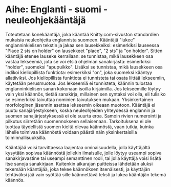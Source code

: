 # Aihe: Englanti - suomi -neuleohjekääntäjä

Toteutetaan konekääntäjä, joka kääntää Knitty.com-sivuston standardien mukaisia neuleohjeita englannista suomeen. Kääntäjä "lukee" englanninkielisen tekstin ja jakaa sen lausekkeiksi: esimerkiksi lauseessa "Place 2 sts on holder" on lausekkeet "place", "2 sts" ja "on holder". Sitten kääntäjä etenee lauseke kerrallaan: se tunnistaa, mikä lausekkeen osa vastaa lekseemiä, jota se voi etsiä ohjelman sanakirjasta: esimerkiksi "holder", suomeksi "apupuikko". Lisäksi se tunnistaa, mikä lausekkeen osa indikoi kieliopillista funktiota: esimerkiksi "on", joka suomeksi kääntyy allatiiviksi. Jos kieliopillista funktiota ei tunnisteta tai osata liittää lekseemiin, käytetään perusmuotoa. Jos lekseemiä ei tunnisteta, käännin tulostaa englanninkielisen sanan kokonaan isoilla kirjaimilla. Jos lekseemille löytyy vain yksi käännös, tietää sanakirja, millainen sen syntaksi voi olla, eli tulisiko se esimerkiksi taivuttaa nominien taivutuksen mukaan. Yksinkertainen morfologinen jäsennin asettaa lekseemin oikeaan muotoon. Kääntäjä ei puutu sanajärjestykseen, koska neuleohjeiden yhteydessä englannin ja suomen sanajärjestyksessä ei ole suurta eroa. Samoin rivien numerointi ja pilkutus siirretään suomennokseen sellaisenaan. Tarkoituksena ei ole tuottaa täydellistä suomen kieltä olevaa käännöstä, vaan tutkia, kuinka lähelle toimivaa käännöstä voidaan päästä näin yksinkertaisilla toiminnallisuuksilla. 

Kääntäjää voisi tarvittaessa laajentaa ominaisuudella, jolla käyttäjältä kysytään sopivaa käännöstä jollekin ilmaisulle, jolle löytyy useampi sopiva sanakirjavastine tai useampi semanttinen rooli, tai jolla käyttäjä voisi lisätä itse sanoja sanakirjaan. Kuitenkin aikarajan puitteissa lähdetään aluksi tekemään kääntäjää, joka tekee käännöksen itsenäisesti, ja käyttäjän tehtäväksi jää vain syöttää sille käännettävä teksti ja lukea kääntäjän tekemä käännös.

